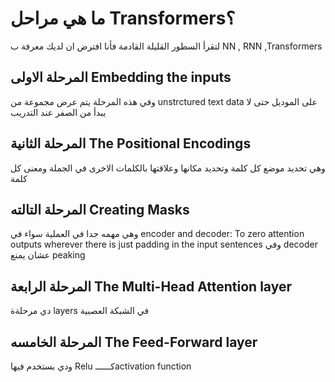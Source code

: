 # ما هي مراحل Transformers؟
لتقرأ السطور القليلة القادمة فأنا افترض ان لديك معرفة ب NN , RNN ,Transformers 
## المرحلة الاولى Embedding the inputs
وفي هذه المرحلة يتم عرض مجموعة من unstrctured text data على الموديل حتى لا يبدأ من الصفر عند التدريب 
## المرحلة الثانية The Positional Encodings
وهي تحديد موضع كل كلمة وتحديد مكانها وعلاقتها بالكلمات الاخرى في الجملة ومعنى كل كلمة 
## المرحلة التالته Creating Masks
وهي مهمه جدا في العملية سواء في encoder and decoder: To zero attention outputs wherever there is just padding in the input sentences
وفي decoder عشان يمنع peaking
## المرحلة الرابعة The Multi-Head Attention layer
دي مرحلةة layers في الشبكة العصبية 
## المرحلة الخامسه The Feed-Forward layer 
ودي بستخدم فيها Relu كــــــactivation function
